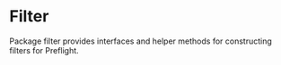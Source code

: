# Filter

Package filter provides interfaces and helper methods for constructing filters for Preflight.
